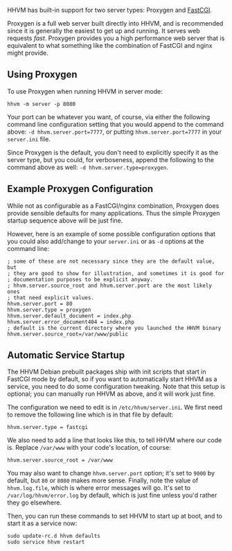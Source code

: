 HHVM has built-in support for two server types: Proxygen and [FastCGI](../advanced-usage/fastcgi).

Proxygen is a full web server built directly into HHVM, and is recommended since it is generally the easiest to get up and running. It serves web requests *fast*.  Proxygen provides you a high performance web server that is equivalent to what something like the combination of FastCGI and nginx might provide.

## Using Proxygen

To use Proxygen when running HHVM in server mode:

```
hhvm -m server -p 8080
```

Your port can be whatever you want, of course, via either the following command line configuration setting that you would append to the command above: `-d hhvm.server.port=7777`, or putting `hhvm.server.port=7777` in your `server.ini` file.

Since Proxygen is the default, you don't need to explicitly specify it as the server type, but you could, for verboseness, append the following to the command above as well: `-d hhvm.server.type=proxygen`.

## Example Proxygen Configuration

While not as configurable as a FastCGI/nginx combination, Proxygen does provide sensible defaults for many applications. Thus the simple Proxygen startup sequence above will be just fine.

However, here is an example of some possible configuration options that you could also add/change to your `server.ini` or as `-d` options at the command line:

```
; some of these are not necessary since they are the default value, but
; they are good to show for illustration, and sometimes it is good for
; documentation purposes to be explicit anyway.
; hhvm.server.source_root and hhvm.server.port are the most likely ones
; that need explicit values.
hhvm.server.port = 80
hhvm.server.type = proxygen
hhvm.server.default_document = index.php
hhvm.server.error_document404 = index.php
; default is the current directory where you launched the HHVM binary
hhvm.server.source_root=/var/www/public
```

## Automatic Service Startup

The HHVM Debian prebuilt packages ship with init scripts that start in FastCGI mode by default, so if you want to automatically start HHVM as a service, you need to do some configuration tweaking. Note that this setup is optional; you can manually run HHVM as above, and it will work just fine.

The configuration we need to edit is in `/etc/hhvm/server.ini`. We first need to remove the following line which is in that file by default:

```
hhvm.server.type = fastcgi
```

We also need to add a line that looks like this, to tell HHVM where our code is. Replace `/var/www` with your code's location, of course:

```
hhvm.server.source_root = /var/www
```

You may also want to change `hhvm.server.port` option; it's set to `9000` by default, but `80` or `8080` makes more sense. Finally, note the value of `hhvm.log.file`, which is where error messages will go. It's set to `/var/log/hhvm/error.log` by default, which is just fine unless you'd rather they go elsewhere.

Then, you can run these commands to set HHVM to start up at boot, and to start it as a service now:

```
sudo update-rc.d hhvm defaults
sudo service hhvm restart
```
